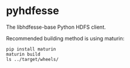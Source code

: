 # pyhdfesse

The libhdfesse-base Python HDFS client.

Recommended building method is using maturin:
```shell
pip install maturin
maturin build
ls ../target/wheels/
```
